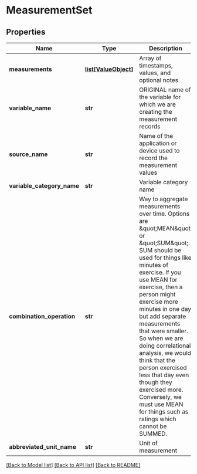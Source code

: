 # MeasurementSet

## Properties
Name | Type | Description | Notes
------------ | ------------- | ------------- | -------------
**measurements** | [**list[ValueObject]**](ValueObject.md) | Array of timestamps, values, and optional notes | 
**variable_name** | **str** | ORIGINAL name of the variable for which we are creating the measurement records | 
**source_name** | **str** | Name of the application or device used to record the measurement values | 
**variable_category_name** | **str** | Variable category name | [optional] 
**combination_operation** | **str** | Way to aggregate measurements over time. Options are \&quot;MEAN\&quot; or \&quot;SUM\&quot;.  SUM should be used for things like minutes of exercise.  If you use MEAN for exercise, then a person might exercise more minutes in one day but add separate measurements that were smaller.  So when we are doing correlational analysis, we would think that the person exercised less that day even though they exercised more.  Conversely, we must use MEAN for things such as ratings which cannot be SUMMED. | [optional] 
**abbreviated_unit_name** | **str** | Unit of measurement | 

[[Back to Model list]](../README.md#documentation-for-models) [[Back to API list]](../README.md#documentation-for-api-endpoints) [[Back to README]](../README.md)


